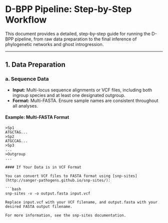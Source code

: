 
# D-BPP Pipeline: Step-by-Step Workflow

This document provides a detailed, step-by-step guide for running the D-BPP pipeline, from raw data preparation to the final inference of phylogenetic networks and ghost introgression.

---

## 1. Data Preparation

### a. Sequence Data

- **Input:** Multi-locus sequence alignments or VCF files, including both ingroup species and at least one designated outgroup.
- **Format:** Multi-FASTA. Ensure sample names are consistent throughout all analyses.

#### Example: Multi-FASTA Format

```fasta
>Sp1
ATGCTAG...
>Sp2
ATGCCAG...
>Sp3
...
>Outgroup
...

#### If Your Data is in VCF Format

You can convert VCF files to FASTA format using [snp-sites](http://sanger-pathogens.github.io/snp-sites/):

```bash
snp-sites -v -o output.fasta input.vcf

Replace input.vcf with your VCF filename, and output.fasta with your desired FASTA output filename.

For more information, see the snp-sites documentation.

